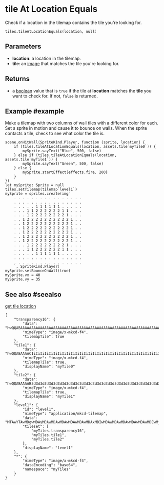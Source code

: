 # tile At Location Equals

Check if a location in the tilemap contains the tile you're looking for.

```sig
tiles.tileAtLocationEquals(location, null)
```

## Parameters

* **location**: a location in the tilemap.
* **tile**: an [image](/types/image) that matches the tile you're looking for.

## Returns

* a [boolean](/types/boolean) value that is `true` if the tile at **location** matches the **tile** you want to check for. If not, `false` is returned.

## Example #example

Make a tilemap with two columns of wall tiles with a different color for each.  Set a sprite in motion and cause it to bounce on walls. When the sprite contacts a tile, check to see what color the tile is.

```blocks
scene.onHitWall(SpriteKind.Player, function (sprite, location) {
    if (tiles.tileAtLocationEquals(location, assets.tile`myTile0`)) {
        mySprite.sayText("Blue", 500, false)
    } else if (tiles.tileAtLocationEquals(location, assets.tile`myTile1`)) {
        mySprite.sayText("Green", 500, false)
    } else {
        mySprite.startEffect(effects.fire, 200)
    }
})
let mySprite: Sprite = null
tiles.setTilemap(tilemap`level1`)
mySprite = sprites.create(img`
    . . . . . . . . . . . . . . . . 
    . . . . . . . . . . . . . . . . 
    . . . . . 1 1 1 1 1 1 . . . . . 
    . . . 1 1 2 2 2 2 2 2 1 1 . . . 
    . . . 1 2 2 2 2 2 2 2 2 1 . . . 
    . . 1 2 2 2 2 2 2 2 2 2 2 1 . . 
    . . 1 2 2 2 2 2 2 2 2 2 2 1 . . 
    . . 1 2 2 2 2 2 2 2 2 2 2 1 . . 
    . . 1 2 2 2 2 2 2 2 2 2 2 1 . . 
    . . 1 2 2 2 2 2 2 2 2 2 2 1 . . 
    . . 1 2 2 2 2 2 2 2 2 2 2 1 . . 
    . . . 1 2 2 2 2 2 2 2 2 1 . . . 
    . . . 1 1 2 2 2 2 2 2 1 1 . . . 
    . . . . . 1 1 1 1 1 1 . . . . . 
    . . . . . . . . . . . . . . . . 
    . . . . . . . . . . . . . . . . 
    `, SpriteKind.Player)
mySprite.setBounceOnWall(true)
mySprite.vx = 40
mySprite.vy = 35
```

## See also #seealso

[get tile location](/reference/scene/get-tile-location)

```jres
{
    "transparency16": {
        "data": "hwQQABAAAAAAAAAAAAAAAAAAAAAAAAAAAAAAAAAAAAAAAAAAAAAAAAAAAAAAAAAAAAAAAAAAAAAAAAAAAAAAAAAAAAAAAAAAAAAAAAAAAAAAAAAAAAAAAAAAAAAAAAAAAAAAAAAAAAAAAAAAAAAAAAAAAAAAAAAAAAAAAAAAAAAAAAAAAAAAAA==",
        "mimeType": "image/x-mkcd-f4",
        "tilemapTile": true
    },
    "tile1": {
        "data": "hwQQABAAAACIiIiIiIiIiIiIiIiIiIiIiIiIiIiIiIiIiIiIiIiIiIiIiIiIiIiIiIiIiIiIiIiIiIiIiIiIiIiIiIiIiIiIiIiIiIiIiIiIiIiIiIiIiIiIiIiIiIiIiIiIiIiIiIiIiIiIiIiIiIiIiIiIiIiIiIiIiIiIiIiIiIiIiIiIiA==",
        "mimeType": "image/x-mkcd-f4",
        "tilemapTile": true,
        "displayName": "myTile0"
    },
    "tile2": {
        "data": "hwQQABAAAAB3d3d3d3d3d3d3d3d3d3d3d3d3d3d3d3d3d3d3d3d3d3d3d3d3d3d3d3d3d3d3d3d3d3d3d3d3d3d3d3d3d3d3d3d3d3d3d3d3d3d3d3d3d3d3d3d3d3d3d3d3d3d3d3d3d3d3d3d3d3d3d3d3d3d3d3d3d3d3d3d3d3d3d3d3dw==",
        "mimeType": "image/x-mkcd-f4",
        "tilemapTile": true,
        "displayName": "myTile1"
    },
    "level1": {
        "id": "level1",
        "mimeType": "application/mkcd-tilemap",
        "data": "MTAwYTAwMDgwMDAyMDAwMDAwMDAwMDAwMDAwMDAxMDIwMDAwMDAwMDAwMDAwMDAwMDEwMjAwMDAwMDAwMDAwMDAwMDAwMTAyMDAwMDAwMDAwMDAwMDAwMDAxMDIwMDAwMDAwMDAwMDAwMDAwMDEwMjAwMDAwMDAwMDAwMDAwMDAwMTAyMDAwMDAwMDAwMDAwMDAwMDAxMDIwMDAwMDAwMDAwMDAwMDAwMDEwMjAwMDAwMDIwMDIwMDAwMDAyMDAyMDAwMDAwMjAwMjAwMDAwMDIwMDIwMDAwMDAyMDAyMDAwMDAwMjAwMjAwMDAwMDIwMDIwMDAwMDAyMA==",
        "tileset": [
            "myTiles.transparency16",
            "myTiles.tile1",
            "myTiles.tile2"
        ],
        "displayName": "level1"
    },
    "*": {
        "mimeType": "image/x-mkcd-f4",
        "dataEncoding": "base64",
        "namespace": "myTiles"
    }
}
```